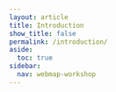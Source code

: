 ```yaml
---
layout: article
title: Introduction
show_title: false
permalink: /introduction/
aside:
  toc: true
sidebar:
  nav: webmap-workshop
---
```

